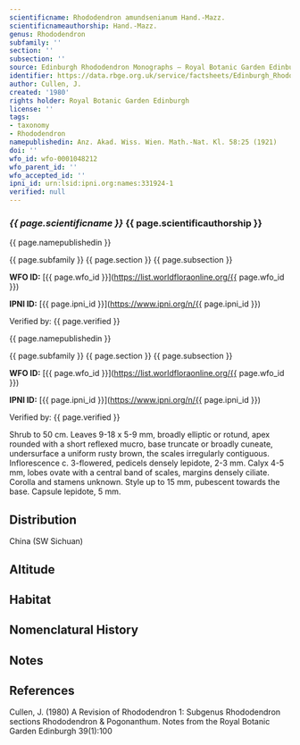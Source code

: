 ```yaml
---
scientificname: Rhododendron amundsenianum Hand.-Mazz.
scientificnameauthorship: Hand.-Mazz.
genus: Rhododendron
subfamily: ''
section: ''
subsection: ''
source: Edinburgh Rhododendron Monographs – Royal Botanic Garden Edinburgh
identifier: https://data.rbge.org.uk/service/factsheets/Edinburgh_Rhododendron_Monographs.xhtml
author: Cullen, J.
created: '1980'
rights holder: Royal Botanic Garden Edinburgh
license: ''
tags:
- taxonomy
- Rhododendron
namepublishedin: Anz. Akad. Wiss. Wien. Math.-Nat. Kl. 58:25 (1921)
doi: ''
wfo_id: wfo-0001048212
wfo_parent_id: ''
wfo_accepted_id: ''
ipni_id: urn:lsid:ipni.org:names:331924-1
verified: null
---
```

### _{{ page.scientificname }}_ {{ page.scientificauthorship }}
 {{ page.namepublishedin }}

{{ page.subfamily }} {{ page.section }} {{ page.subsection }}

**WFO ID:** [{{ page.wfo_id }}](https://list.worldfloraonline.org/{{ page.wfo_id }})

**IPNI ID:** [{{ page.ipni_id }}](https://www.ipni.org/n/{{ page.ipni_id }})

Verified by: {{ page.verified }}

 {{ page.namepublishedin }}

{{ page.subfamily }} {{ page.section }} {{ page.subsection }}

**WFO ID:** [{{ page.wfo_id }}](https://list.worldfloraonline.org/{{ page.wfo_id }})

**IPNI ID:** [{{ page.ipni_id }}](https://www.ipni.org/n/{{ page.ipni_id }})

Verified by: {{ page.verified }}



Shrub to 50 cm. Leaves 9-18 x 5-9 mm, broadly elliptic or rotund, apex rounded with a short reflexed mucro, base truncate or broadly cuneate, undersurface a uniform rusty brown, the scales irregularly contiguous. Inflorescence c. 3-flowered, pedicels densely lepidote, 2-3 mm. Calyx 4-5 mm, lobes ovate with a central band of scales, margins densely ciliate. Corolla and stamens unknown. Style up to 15 mm, pubescent towards the base. Capsule lepidote, 5 mm.

## Distribution
China (SW Sichuan)

## Altitude


## Habitat


## Nomenclatural History

                       
## Notes


## References

Cullen, J. (1980) A Revision of Rhododendron 1: Subgenus Rhododendron sections Rhododendron & Pogonanthum. Notes from the Royal Botanic Garden Edinburgh 39(1):100
